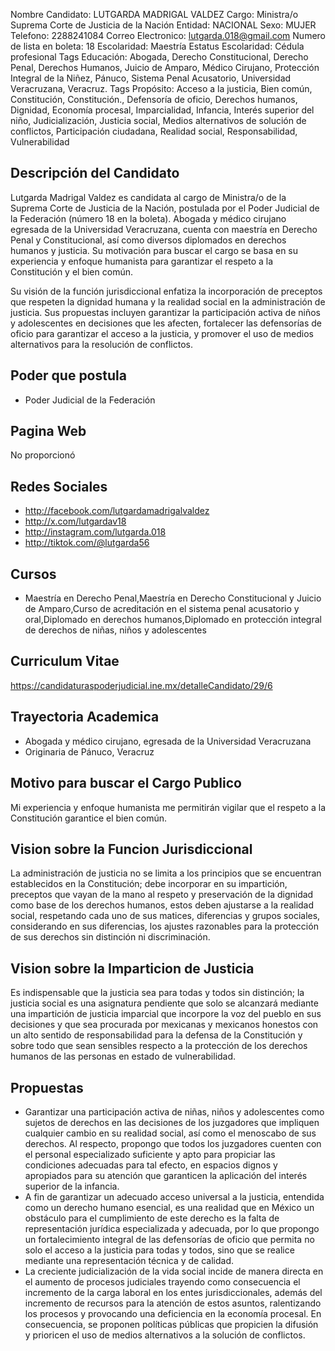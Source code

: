 Nombre Candidato: LUTGARDA MADRIGAL VALDEZ
Cargo: Ministra/o Suprema Corte de Justicia de la Nación
Entidad: NACIONAL
Sexo: MUJER
Telefono: 2288241084
Correo Electronico: lutgarda.018@gmail.com
Numero de lista en boleta: 18
Escolaridad: Maestría
Estatus Escolaridad: Cédula profesional
Tags Educación: Abogada, Derecho Constitucional, Derecho Penal, Derechos Humanos, Juicio de Amparo, Médico Cirujano, Protección Integral de la Niñez, Pánuco, Sistema Penal Acusatorio, Universidad Veracruzana, Veracruz.
Tags Propósito: Acceso a la justicia, Bien común, Constitución, Constitución., Defensoría de oficio, Derechos humanos, Dignidad, Economía procesal, Imparcialidad, Infancia, Interés superior del niño, Judicialización, Justicia social, Medios alternativos de solución de conflictos, Participación ciudadana, Realidad social, Responsabilidad, Vulnerabilidad


## Descripción del Candidato 

Lutgarda Madrigal Valdez es candidata al cargo de Ministra/o de la Suprema Corte de Justicia de la Nación, postulada por el Poder Judicial de la Federación (número 18 en la boleta). Abogada y médico cirujano egresada de la Universidad Veracruzana, cuenta con maestría en Derecho Penal y Constitucional, así como diversos diplomados en derechos humanos y justicia. Su motivación para buscar el cargo se basa en su experiencia y enfoque humanista para garantizar el respeto a la Constitución y el bien común.

Su visión de la función jurisdiccional enfatiza la incorporación de preceptos que respeten la dignidad humana y la realidad social en la administración de justicia. Sus propuestas incluyen garantizar la participación activa de niños y adolescentes en decisiones que les afecten, fortalecer las defensorías de oficio para garantizar el acceso a la justicia, y promover el uso de medios alternativos para la resolución de conflictos.


## Poder que postula

- Poder Judicial de la Federación


## Pagina Web

No proporcionó


## Redes Sociales

- http://facebook.com/lutgardamadrigalvaldez
- http://x.com/lutgardav18
- http://instagram.com/lutgarda.018
- http://tiktok.com/@lutgarda56


## Cursos

- Maestría en Derecho Penal,Maestría en Derecho Constitucional y Juicio de Amparo,Curso de acreditación en el sistema penal acusatorio y oral,Diplomado en derechos humanos,Diplomado en protección integral de derechos de niñas, niños y adolescentes


## Curriculum Vitae

https://candidaturaspoderjudicial.ine.mx/detalleCandidato/29/6


## Trayectoria Academica

- Abogada y médico cirujano, egresada de la Universidad Veracruzana
- Originaria de Pánuco, Veracruz


## Motivo para buscar el Cargo Publico

Mi experiencia y enfoque humanista me permitirán vigilar que el respeto a la Constitución garantice el bien común.


## Vision sobre la Funcion Jurisdiccional

La administración de justicia no se limita a los principios que se encuentran establecidos en la Constitución; debe incorporar en su impartición, preceptos que vayan de la mano al respeto y preservación de la dignidad como base de los derechos humanos, estos deben ajustarse a la realidad social, respetando cada uno de sus matices, diferencias y grupos sociales, considerando en sus diferencias, los ajustes razonables para la protección de sus derechos sin distinción ni discriminación.


## Vision sobre la Imparticion de Justicia

Es indispensable que la justicia sea para todas y todos sin distinción; la justicia social es una asignatura pendiente que solo se alcanzará mediante una impartición de justicia imparcial que incorpore la voz del pueblo en sus decisiones y que sea procurada por mexicanas y mexicanos honestos con un alto sentido de responsabilidad para la defensa de la Constitución y sobre todo que sean sensibles respecto a la protección de los derechos humanos de las personas en estado de vulnerabilidad.


## Propuestas

- Garantizar una participación activa de niñas, niños y adolescentes como sujetos de derechos en las decisiones de los juzgadores que impliquen cualquier cambio en su realidad social, así como el menoscabo de sus derechos. Al respecto, propongo que todos los juzgadores cuenten con el personal especializado suficiente y apto para propiciar las condiciones adecuadas para tal efecto, en espacios dignos y apropiados para su atención que garanticen la aplicación del interés superior de la infancia.
- A fin de garantizar un adecuado acceso universal a la justicia, entendida como un derecho humano esencial, es una realidad que en México un obstáculo para el cumplimiento de este derecho es la falta de representación jurídica especializada y adecuada, por lo que propongo un fortalecimiento integral de las defensorías de oficio que permita no solo el acceso a la justicia para todas y todos, sino que se realice mediante una representación técnica y de calidad.
- La creciente judicialización de la vida social incide de manera directa en el aumento de procesos judiciales trayendo como consecuencia el incremento de la carga laboral en los entes jurisdiccionales, además del incremento de recursos para la atención de estos asuntos, ralentizando los procesos y provocando una deficiencia en la economía procesal. En consecuencia, se proponen políticas públicas que propicien la difusión y prioricen el uso de medios alternativos a la solución de conflictos.

